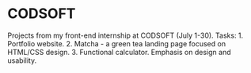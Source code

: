# CODSOFT
Projects from my front-end internship at CODSOFT (July 1-30). Tasks: 1. Portfolio website. 2. Matcha - a green tea landing page focused on HTML/CSS design. 3. Functional calculator. Emphasis on design and usability.
